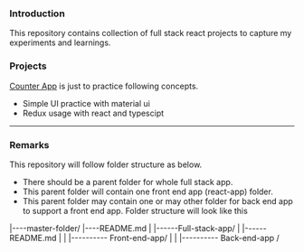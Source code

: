 ### Introduction
This repository contains collection of full stack react projects to capture my experiments and learnings.

### Projects
[Counter App](./counter-app) is just to practice following concepts.
- Simple UI practice with material ui
- Redux usage with react and typescipt
---

### Remarks
This repository will follow folder structure as below.
- There should be a parent folder for whole full stack app.
- This parent folder will contain one front end app (react-app) folder.
- This parent folder may contain one or may other folder for back end app to support a front end app.
Folder structure will look like this

|----master-folder/
|----README.md
|       |------Full-stack-app/
|       |------README.md
|       |       |---------- Front-end-app/
|       |       |---------- Back-end-app /